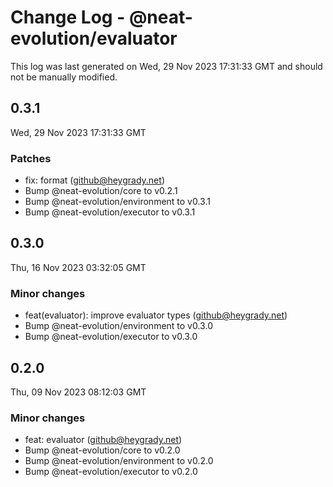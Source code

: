 # Change Log - @neat-evolution/evaluator

This log was last generated on Wed, 29 Nov 2023 17:31:33 GMT and should not be manually modified.

<!-- Start content -->

## 0.3.1

Wed, 29 Nov 2023 17:31:33 GMT

### Patches

- fix: format (github@heygrady.net)
- Bump @neat-evolution/core to v0.2.1
- Bump @neat-evolution/environment to v0.3.1
- Bump @neat-evolution/executor to v0.3.1

## 0.3.0

Thu, 16 Nov 2023 03:32:05 GMT

### Minor changes

- feat(evaluator): improve evaluator types (github@heygrady.net)
- Bump @neat-evolution/environment to v0.3.0
- Bump @neat-evolution/executor to v0.3.0

## 0.2.0

Thu, 09 Nov 2023 08:12:03 GMT

### Minor changes

- feat: evaluator (github@heygrady.net)
- Bump @neat-evolution/core to v0.2.0
- Bump @neat-evolution/environment to v0.2.0
- Bump @neat-evolution/executor to v0.2.0
